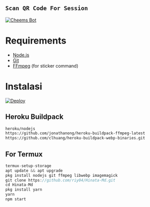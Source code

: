## `Scan QR Code For Session`
[![Cheems Bot](https://repl.it/badge/github/quiec/whatsasena)](https://replit.com/@Sachu-Settan/Multi-Device-QR#README.md?output%20only=1&lite=1#index.js)


# Requirements
* [Node.js](https://nodejs.org/en/)
* [Git](https://git-scm.com/downloads)
* [FFmpeg](https://github.com/BtbN/FFmpeg-Builds/releases/download/autobuild-2020-12-08-13-03/ffmpeg-n4.3.1-26-gca55240b8c-win64-gpl-4.3.zip) (for sticker command)

# Instalasi
[![Deploy](https://www.herokucdn.com/deploy/button.svg)](https://heroku.com/deploy?template=https://github.com/Sachu-Settan/Kanappi-Bot)
## Heroku Buildpack
```bash
heroku/nodejs
https://github.com/jonathanong/heroku-buildpack-ffmpeg-latest
https://github.com/clhuang/heroku-buildpack-webp-binaries.git
```
## For Termux
```ts
termux-setup-storage
apt update && apt upgrade
pkg install nodejs git ffmpeg libwebp imagemagick
git clone https://github.com/riy04/Hinata-Md.git
cd Hinata-Md
pkg install yarn
yarn
npm start
```

